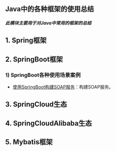 Java中的各种框架的使用总结
--------

##### 此模块主要用于对Java中常用的框架的总结

## 1. Spring框架

## 2. SpringBoot框架

### 1) SpringBoot各种使用场景案例

- [使用SpringBoot构建SOAP服务](./spring-boot/spring-boot-soap/spring-boot-soap.md)：构建SOAP服务。


## 3. SpringCloud生态

## 4. SpringCloudAlibaba生态

## 5. Mybatis框架